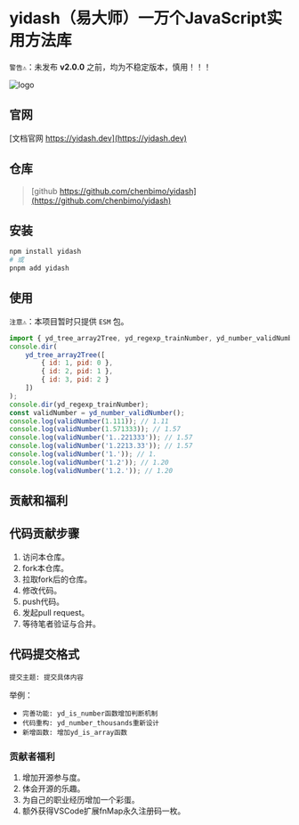 # yidash（易大师）一万个JavaScript实用方法库

`警告⚠️`：未发布 **v2.0.0** 之前，均为不稳定版本，慎用！！！

![logo](https://static.yicode.tech/logo/yidash-logo.png)

## 官网

[文档官网 https://yidash.dev](https://yidash.dev)

## 仓库

> [github https://github.com/chenbimo/yidash](https://github.com/chenbimo/yidash)

## 安装

```bash
npm install yidash
# 或
pnpm add yidash
```

## 使用

`注意⚠️`：本项目暂时只提供 `ESM` 包。

```javascript
import { yd_tree_array2Tree, yd_regexp_trainNumber, yd_number_validNumber } from 'yidash';
console.dir(
    yd_tree_array2Tree([
        { id: 1, pid: 0 },
        { id: 2, pid: 1 },
        { id: 3, pid: 2 }
    ])
);
console.dir(yd_regexp_trainNumber);
const validNumber = yd_number_validNumber();
console.log(validNumber(1.111)); // 1.11
console.log(validNumber(1.571333)); // 1.57
console.log(validNumber('1..221333')); // 1.57
console.log(validNumber('1.2213.33')); // 1.57
console.log(validNumber('1.')); // 1.
console.log(validNumber('1.2')); // 1.20
console.log(validNumber('1.2.')); // 1.20
```

## 贡献和福利

## 代码贡献步骤

1. 访问本仓库。
2. fork本仓库。
3. 拉取fork后的仓库。
4. 修改代码。
5. push代码。
6. 发起pull request。
7. 等待笔者验证与合并。

## 代码提交格式

`提交主题: 提交具体内容`

举例：

-   `完善功能: yd_is_number函数增加判断机制`
-   `代码重构: yd_number_thousands重新设计`
-   `新增函数: 增加yd_is_array函数`

### 贡献者福利

1. 增加开源参与度。
2. 体会开源的乐趣。
3. 为自己的职业经历增加一个彩蛋。
4. 额外获得VSCode扩展fnMap永久注册码一枚。
